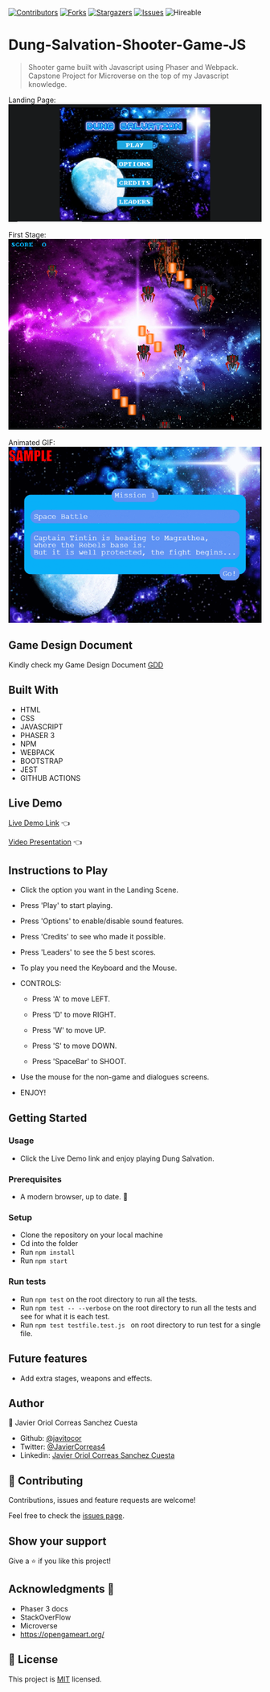 <!--
*** Thanks for checking out this README Template. If you have a suggestion that would
*** make this better, please fork the repo and create a pull request or simply open
*** an issue with the tag "enhancement".
*** Thanks again! Now go create something AMAZING! :D
-->

<!-- PROJECT SHIELDS -->
<!--
*** I'm using markdown "reference style" links for readability.
*** Reference links are enclosed in brackets [ ] instead of parentheses ( ).
*** See the bottom of this document for the declaration of the reference variables
*** for contributors-url, forks-url, etc. This is an optional, concise syntax you may use.
*** https://www.markdownguide.org/basic-syntax/#reference-style-links
-->
[![Contributors][contributors-shield]][contributors-url] 
[![Forks][forks-shield]][forks-url] 
[![Stargazers][stars-shield]][stars-url] 
[![Issues][issues-shield]][issues-url] 
![Hireable](https://cdn.rawgit.com/hiendv/hireable/master/styles/default/yes.svg) 

# Dung-Salvation-Shooter-Game-JS

>  Shooter game built with Javascript using Phaser and Webpack. Capstone Project for Microverse on the top of my Javascript knowledge.

Landing Page:
![screenshot](./assets/screenshots/title.png)

First Stage:
![screenshot](./assets/screenshots/game.png)

Animated GIF:
![](game.gif)

## Game Design Document

Kindly check my Game Design Document [GDD](assets/docs/gamedesigndocument.md)

## Built With

- HTML 
- CSS
- JAVASCRIPT
- PHASER 3
- NPM
- WEBPACK
- BOOTSTRAP
- JEST
- GITHUB ACTIONS

## Live Demo

[Live Demo Link](https://javitocor.github.io/Dung-Salvation-Shooter-Game-JS/) :point_left:

[Video Presentation]() :point_left:

## Instructions to Play

- Click the option you want in the Landing Scene.

- Press 'Play' to start playing.

- Press 'Options' to enable/disable sound features.

- Press 'Credits' to see who made it possible.

- Press 'Leaders' to see the 5 best scores.

- To play you need the Keyboard and the Mouse.

- CONTROLS:

  - Press 'A' to move LEFT.

  - Press 'D' to move RIGHT.

  - Press 'W' to move UP.

  - Press 'S' to move DOWN.

  - Press 'SpaceBar' to SHOOT.

- Use the mouse for the non-game and dialogues screens.

- ENJOY!


## Getting Started

### Usage

- Click the Live Demo link and enjoy playing Dung Salvation.

### Prerequisites

- A modern browser, up to date.  :muscle:

### Setup

- Clone the repository on your local machine
- Cd into the folder
- Run `npm install`
- Run `npm start`

### Run tests

- Run ```npm test``` on the root directory to run all the tests.
- Run `npm test -- --verbose` on the root directory to run all the tests and see for what it is each test.
- Run ```npm test testfile.test.js ``` on root directory to run test for a single file.

## Future features

- Add extra stages, weapons and effects.

## Author

👤 Javier Oriol Correas Sanchez Cuesta 
- Github: [@javitocor](https://github.com/javitocor) 
- Twitter: [@JavierCorreas4](https://twitter.com/JavierCorreas4) 
- Linkedin: [Javier Oriol Correas Sanchez Cuesta](https://www.linkedin.com/in/javier-correas-sanchez-cuesta-15289482/) 

## 🤝 Contributing

Contributions, issues and feature requests are welcome!

Feel free to check the [issues page](https://github.com/javitocor/Dung-Salvation-Shooter-Game-JS/issues).

## Show your support

Give a ⭐️ if you like this project!

## Acknowledgments 🚀

- Phaser 3 docs
- StackOverFlow
- Microverse
- https://opengameart.org/

## 📝 License

This project is [MIT](lic.url) licensed.

<!-- MARKDOWN LINKS & IMAGES -->
<!-- https://www.markdownguide.org/basic-syntax/#reference-style-links -->
[contributors-shield]: https://img.shields.io/github/contributors/javitocor/Dung-Salvation-Shooter-Game-JS.svg?style=flat-square
[contributors-url]: https://github.com/javitocor/Dung-Salvation-Shooter-Game-JS/graphs/contributors
[forks-shield]: https://img.shields.io/github/forks/javitocor/Dung-Salvation-Shooter-Game-JS.svg?style=flat-square
[forks-url]: https://github.com/javitocor/Dung-Salvation-Shooter-Game-JS/network/members
[stars-shield]: https://img.shields.io/github/stars/javitocor/Dung-Salvation-Shooter-Game-JS.svg?style=flat-square
[stars-url]: https://github.com/javitocor/Dung-Salvation-Shooter-Game-JS/stargazers
[issues-shield]: https://img.shields.io/github/issues/javitocor/Dung-Salvation-Shooter-Game-JS.svg?style=flat-square
[issues-url]: https://github.com/javitocor/Dung-Salvation-Shooter-Game-JS/issues